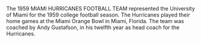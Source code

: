 The 1959 MIAMI HURRICANES FOOTBALL TEAM represented the University of Miami for the 1959 college football season. The Hurricanes played their home games at the Miami Orange Bowl in Miami, Florida. The team was coached by Andy Gustafson, in his twelfth year as head coach for the Hurricanes.
